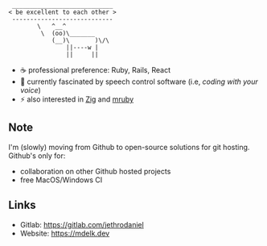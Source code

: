 ```
 ____________________________
< be excellent to each other >
 ----------------------------
        \   ^__^
         \  (oo)\_______
            (__)\       )\/\
                ||----w |
                ||     ||
```

- ☕ professional preference: Ruby, Rails, React
- 🎤 currently fascinated by speech control software (i.e, _coding with your voice_)
- ⚡ also interested in [Zig](https://ziglang.org/) and [mruby](https://mruby.org/)

## Note

I'm (slowly) moving from Github to open-source solutions for git hosting. Github's only for:
- collaboration on other Github hosted projects
- free MacOS/Windows CI

## Links

- Gitlab: https://gitlab.com/jethrodaniel
- Website: https://mdelk.dev
